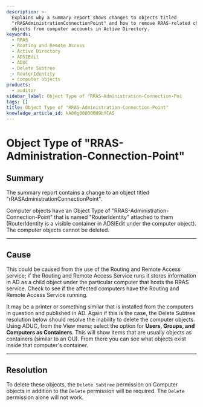 ```yaml
---
description: >-
  Explains why a summary report shows changes to objects titled
  "rRASAdministrationConnectionPoint" and how to remove RRAS-related child
  objects from computer accounts in Active Directory.
keywords:
  - RRAS
  - Routing and Remote Access
  - Active Directory
  - ADSIEdit
  - ADUC
  - Delete Subtree
  - RouterIdentity
  - computer objects
products:
  - auditor
sidebar_label: Object Type of "RRAS-Administration-Connection-Poi
tags: []
title: Object Type of "RRAS-Administration-Connection-Point"
knowledge_article_id: kA00g000000H9bYCAS
---
```


# Object Type of "RRAS-Administration-Connection-Point"

## Summary
The summary report contains a change to an object titled "rRASAdministrationConnectionPoint".

Computer objects have an Object Type of "RRAS-Administration-Connection-Point" that is named "RouterIdentity" attached to them (RouterIdentity is a visible container in ADSIEdit under the computer object). The computer objects cannot be deleted.

---

## Cause
This could be caused from the use of the Routing and Remote Access service; if the Routing and Remote Access Service runs it stores information in AD as a child object under the particular computer that hosts the RRAS service. Check to see if the affected computers have the Routing and Remote Access Service running.

It may be a printer or something similar that is installed from the computers in question and published in AD. Again if this is the case, the Delete Subtree resolution below should resolve the inability to delete the computer objects. Using ADUC, from the View menu; select the option for **Users, Groups, and Computers as Containers**. This will show items that are usually objects as containers (similar to an OU). From there you can see what objects exist inside that computer's container.

---

## Resolution
To delete these objects, the `Delete Subtree` permission on Computer objects in addition to the `Delete` permission will be required. The `Delete` permission alone will not work.
